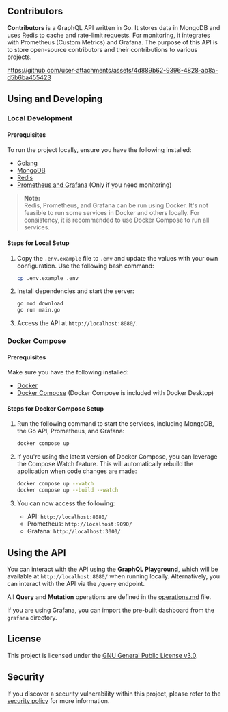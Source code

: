 ## Contributors

**Contributors** is a GraphQL API written in Go. It stores data in MongoDB and uses Redis to cache and rate-limit requests. For monitoring, it integrates with Prometheus (Custom Metrics) and Grafana. The purpose of this API is to store open-source contributors and their contributions to various projects.

https://github.com/user-attachments/assets/4d889b62-9396-4828-ab8a-d5b6ba455423

## Using and Developing

### Local Development

#### Prerequisites

To run the project locally, ensure you have the following installed:

- [Golang](https://golang.org/)
- [MongoDB](https://www.mongodb.com/)
- [Redis](https://redis.io/)
- [Prometheus and Grafana](https://prometheus.io/docs/visualization/grafana/) (Only if you need monitoring)

> **Note:**  
> Redis, Prometheus, and Grafana can be run using Docker. It's not feasible to run some services in Docker and others locally. For consistency, it is recommended to use Docker Compose to run all services.

#### Steps for Local Setup

1. Copy the `.env.example` file to `.env` and update the values with your own configuration. Use the following bash command:
   ```bash
   cp .env.example .env
   ```

2. Install dependencies and start the server:
   ```bash
   go mod download
   go run main.go
   ```

3. Access the API at `http://localhost:8080/`.

### Docker Compose

#### Prerequisites

Make sure you have the following installed:

- [Docker](https://www.docker.com/)
- [Docker Compose](https://docs.docker.com/compose/) (Docker Compose is included with Docker Desktop)

#### Steps for Docker Compose Setup

1. Run the following command to start the services, including MongoDB, the Go API, Prometheus, and Grafana:
   ```bash
   docker compose up
   ```

2. If you're using the latest version of Docker Compose, you can leverage the Compose Watch feature. This will automatically rebuild the application when code changes are made:
   ```bash
   docker compose up --watch
   docker compose up --build --watch
   ```

3. You can now access the following:
   - API: `http://localhost:8080/`
   - Prometheus: `http://localhost:9090/`
   - Grafana: `http://localhost:3000/`

## Using the API

You can interact with the API using the **GraphQL Playground**, which will be available at `http://localhost:8080/` when running locally. Alternatively, you can interact with the API via the `/query` endpoint.

All **Query** and **Mutation** operations are defined in the [operations.md](operations.md) file.

If you are using Grafana, you can import the pre-built dashboard from the `grafana` directory.

## License

This project is licensed under the [GNU General Public License v3.0](LICENSE).

## Security

If you discover a security vulnerability within this project, please refer to the [security policy](SECURITY.md) for more information.